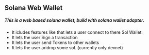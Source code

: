 ## Solana Web Wallet

##### This is a web based solana wallet, build with solana wallet adapter.
  
- It icludes features like that lets a user connect to there Sol Wallet
- It lets the user Sign a transaction
- It lets the user send Tokens to other wallets
- It lets the user aridrop some sol. (currently only devnet)
  
